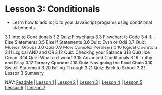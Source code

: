 # Lesson 3: Conditionals 
* Learn how to add logic to your JavaScript programs using conditional statements. 

3.1 Intro to Conditionals 
3.2 Quiz: Flowcharts 
3.3 Flowchart to Code 
3.4 If... Else Statements 
3.5 Else If Statements 
3.6 Quiz: Even or Odd 
3.7 Quiz: Musical Groups 
3.8 Quiz
3.9 More Complex Porblems
3.10 logical Operators
3.11 Logical AND and OR
3.12 Quiz: Checking your Balance 
3.13 Quiz: Ice Cream 
3.14 Quiz: What do I wear?
3.15 Advanced Conditionals 
3.16 Truthy and Falsy 
3.17 Ternary Operator 
3.18 Quiz: Navigating the Food Chain 
3.19 Switch Statement 
3.20 Falling-Through 
3.21 Quiz: Back to School 
3.22 Lesson 3 Summary 


NAV: [ReadMe](https://github.com/EO4wellness/leary-leerie/tree/master/JavaScript) | [Lesson 1](https://github.com/EO4wellness/leary-leerie/blob/master/JavaScript/Lesson1.md) | [Lesson 2](https://github.com/EO4wellness/leary-leerie/blob/master/JavaScript/Lesson2.md) | [Lesson 3](https://github.com/EO4wellness/leary-leerie/blob/master/JavaScript/Lesson3.md) | [Lesson 4](https://github.com/EO4wellness/leary-leerie/blob/master/JavaScript/Lesson4.md) | [Lesson 5](https://github.com/EO4wellness/leary-leerie/blob/master/JavaScript/Lesson5.md) | [Lesson 6](https://github.com/EO4wellness/leary-leerie/blob/master/JavaScript/Lesson6.md) | [Lesson 7](https://github.com/EO4wellness/leary-leerie/blob/master/JavaScript/Lesson7.md)
